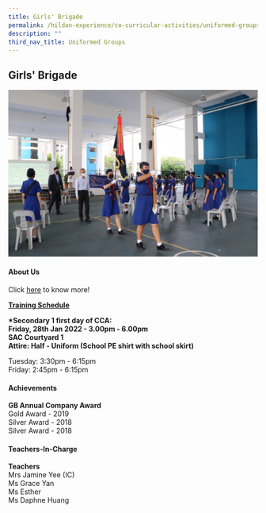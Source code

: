 ```yaml
---
title: Girls' Brigade
permalink: /hildan-experience/co-curricular-activities/uniformed-groups/girls-brigade/
description: ""
third_nav_title: Uniformed Groups
---
```

Girls' Brigade
--------------

![](/images/CCA/GB%20Enrolment%206.jpg)


#### About Us

Click [here](/files/CCA/GB%20PPT%20Slides%202021.pdf) to know more!

**<u>Training Schedule</u>**  
  
**\*Secondary 1 first day of CCA:**  
**Friday, 28th Jan 2022 - 3.00pm - 6.00pm  
SAC Courtyard 1  
Attire: Half - Uniform (School PE shirt with school skirt)**

Tuesday: 3:30pm - 6:15pm  
Friday: 2:45pm - 6:15pm

#### Achievements

**GB Annual Company Award**  
Gold Award - 2019  
Silver Award - 2018  
Silver Award - 2018

#### Teachers-In-Charge

**Teachers**  
Mrs Jamine Yee (IC)  
Ms Grace Yan  
Ms Esther  
Ms Daphne Huang